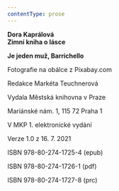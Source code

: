 ```yaml
---
contentType: prose
---
```


<section>

**Dora Kaprálová  
Zimní kniha o lásce**

**Je jeden muž, Barrichello**

</section>

<section>

Fotografie na obálce z Pixabay.com

Redakce Markéta Teuchnerová

</section>

<section>

Vydala Městská knihovna v Praze

Mariánské nám. 1, 115 72 Praha 1

</section>

<section>

V MKP 1. elektronické vydání

Verze 1.0 z 16. 7. 2021

</section>

<section>

ISBN 978-80-274-1725-4 (epub)

ISBN 978-80-274-1726-1 (pdf)

ISBN 978-80-274-1727-8 (prc)

</section>
